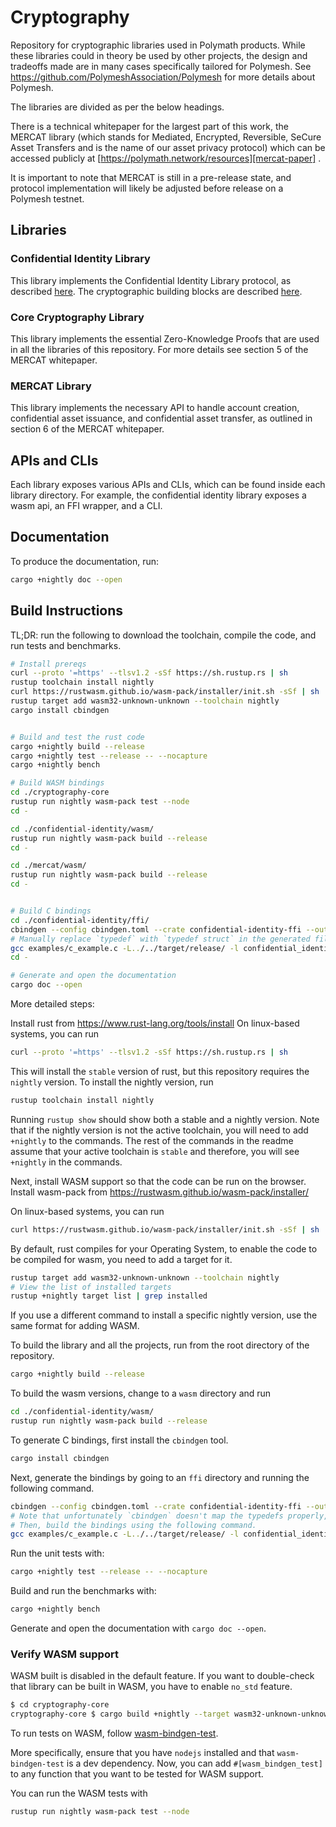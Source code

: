 # Cryptography

Repository for cryptographic libraries used in Polymath products. While these libraries could in
theory be used by other projects, the design and tradeoffs made are in many cases specifically
tailored for Polymesh. See https://github.com/PolymeshAssociation/Polymesh for more details about
Polymesh.

The libraries are divided as per the below headings.

There is a technical whitepaper for the largest part of this work, the MERCAT library
(which stands for Mediated, Encrypted, Reversible, SeCure Asset Transfers and is the name of
our asset privacy protocol) which can be accessed publicly at
[https://polymath.network/resources][mercat-paper] .

It is important to note that MERCAT is still in a pre-release state, and protocol implementation
will likely be adjusted before release on a Polymesh testnet.

## Libraries

### Confidential Identity Library

This library implements the Confidential Identity Library protocol, as described
[here][wiki_main_design]. The cryptographic building blocks are described
[here][wiki_crypto_design].

### Core Cryptography Library

This library implements the essential Zero-Knowledge Proofs that are used in all the libraries
of this repository. For more details see section 5 of the MERCAT whitepaper.

### MERCAT Library

This library implements the necessary API to handle account creation, confidential asset
issuance, and confidential asset transfer, as outlined in section 6 of the MERCAT whitepaper.

## APIs and CLIs

Each library exposes various APIs and CLIs, which can be found inside
each library directory. For example, the confidential identity library
exposes a wasm api, an FFI wrapper, and a CLI.

## Documentation

To produce the documentation, run:

```bash
cargo +nightly doc --open
```

## Build Instructions

TL;DR: run the following to download the toolchain, compile the code,
and run tests and benchmarks.

```bash
# Install prereqs
curl --proto '=https' --tlsv1.2 -sSf https://sh.rustup.rs | sh
rustup toolchain install nightly
curl https://rustwasm.github.io/wasm-pack/installer/init.sh -sSf | sh
rustup target add wasm32-unknown-unknown --toolchain nightly
cargo install cbindgen


# Build and test the rust code
cargo +nightly build --release
cargo +nightly test --release -- --nocapture
cargo +nightly bench

# Build WASM bindings
cd ./cryptography-core
rustup run nightly wasm-pack test --node
cd -

cd ./confidential-identity/wasm/
rustup run nightly wasm-pack build --release
cd -

cd ./mercat/wasm/
rustup run nightly wasm-pack build --release
cd -


# Build C bindings
cd ./confidential-identity/ffi/
cbindgen --config cbindgen.toml --crate confidential-identity-ffi --output examples/c_example.h
# Manually replace `typedef` with `typedef struct` in the generated file
gcc examples/c_example.c -L../../target/release/ -l confidential_identity_ffi -o example.out
cd -

# Generate and open the documentation
cargo doc --open
```

More detailed steps:

Install rust from https://www.rust-lang.org/tools/install
On linux-based systems, you can run

```bash
curl --proto '=https' --tlsv1.2 -sSf https://sh.rustup.rs | sh
```

This will install the `stable` version of rust, but this repository
requires the `nightly` version. To install the nightly version, run

```bash
rustup toolchain install nightly
```

Running `rustup show` should show both a stable and a nightly version.
Note that if the nightly version is not the active toolchain, you will
need to add `+nightly` to the commands. The rest of the commands in the
readme assume that your active toolchain is `stable` and therefore, you
will see `+nightly` in the commands.

Next, install WASM support so that the code can be run on the browser.
Install wasm-pack from https://rustwasm.github.io/wasm-pack/installer/

On linux-based systems, you can run

```bash
curl https://rustwasm.github.io/wasm-pack/installer/init.sh -sSf | sh
```

By default, rust compiles for your Operating System, to enable the code
to be compiled for wasm, you need to add a target for it.

```bash
rustup target add wasm32-unknown-unknown --toolchain nightly
# View the list of installed targets
rustup +nightly target list | grep installed
```

If you use a different command to install a specific nightly version, use the same format for
adding WASM.

To build the library and all the projects, run from the root directory
of the repository.

```bash
cargo +nightly build --release
```

To build the wasm versions, change to a `wasm` directory and run

```bash
cd ./confidential-identity/wasm/
rustup run nightly wasm-pack build --release
```

To generate C bindings, first install the `cbindgen` tool.

```bash
cargo install cbindgen
```

Next, generate the bindings by going to an `ffi` directory and running
the following command.

```bash
cbindgen --config cbindgen.toml --crate confidential-identity-ffi --output examples/c_example.h
# Note that unfortunately `cbindgen` doesn't map the typedefs properly, so manually replace `typedef` with `typedef struct`.
# Then, build the bindings using the following command.
gcc examples/c_example.c -L../../target/release/ -l confidential_identity_ffi -o example.out
```

Run the unit tests with:

```bash
cargo +nightly test --release -- --nocapture
```

Build and run the benchmarks with:

```bash
cargo +nightly bench
```

Generate and open the documentation with `cargo doc --open`.

### Verify WASM support

WASM built is disabled in the default feature. If you want to double-check that library can be
built in WASM, you have to enable `no_std` feature.

```bash
$ cd cryptography-core
cryptography-core $ cargo build +nightly --target wasm32-unknown-unknown --no-default-features --features no_std
```

To run tests on WASM, follow [wasm-bindgen-test][wasm-bindgen-test].

More specifically, ensure that you have `nodejs` installed and that `wasm-bindgen-test` is a
dev dependency. Now, you can add `#[wasm_bindgen_test]` to any function that you want to be
tested for WASM support.

You can run the WASM tests with

```bash
rustup run nightly wasm-pack test --node
```

[wasm-bindgen-test]: https://rustwasm.github.io/docs/wasm-bindgen/wasm-bindgen-test/usage.html
[wiki_main_design]: https://polymesh.atlassian.net/wiki/spaces/PC/pages/172523576/Asset+Granularity+Unique+Identity
[wiki_crypto_design]: https://polymesh.atlassian.net/wiki/spaces/CE/pages/202571817/Claim+Proof+Prototype
[mercat-paper]: https://info.polymath.network/cs/c/?cta_guid=9dab4f08-f83b-4682-9aff-806161fadfa7&signature=AAH58kGwwttiprV_ahCcsg9jx4d7sDcTug&placement_guid=7b405314-ade5-48d5-8143-1622a545448a&click=34bcee43-5f48-4d28-b28f-71a27f9a901b&hsutk=b438673d645d6ae5ac515c177200a48e&canon=https%3A%2F%2Fpolymath.network%2Fresources&portal_id=4703451&redirect_url=APefjpGNTUtthjOVK6QYdk_-PL9D6OAzM2VCYb7J4LhcV3iCGtpU2IRpNw3ZYh-dU7CZpEGmueyCnKbsmj6KYiF23DUwQL_CB0uteyVXdrLMO0LO32kxSDhtnCK2kWZYwgk6XH47zFTvb_vPNlHLEN9FeceoaUSdrVaJ4pGzgFjL6q2XRWBDX_W0i4P28C0JZxnAKfM-UQH2VH2xWt2wyBvk9kcuV-bu42BOTu1RJSPSGy27MArSihbQVeL8Cccu0IUOK6Ld7vTEGanGK8dtDPUOzpEhkxmaOpwFfpoyDum-NaSZtBWNQ6fZhvEJhqz9NLBYFjju5w9REDT8Iso3jKIu0EM7cLsAivTS2DBgYofp_Q6-Dq6ubhw&__hstc=225977093.b438673d645d6ae5ac515c177200a48e.1593533608372.1603731569270.1604512109227.10&__hssc=225977093.1.1604512109227&__hsfp=4241984383
